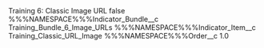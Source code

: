 <?xml version="1.0" encoding="UTF-8"?>
<CustomMetadata xmlns="http://soap.sforce.com/2006/04/metadata" xmlns:xsi="http://www.w3.org/2001/XMLSchema-instance" xmlns:xsd="http://www.w3.org/2001/XMLSchema">
    <label>Training 6: Classic Image URL</label>
    <protected>false</protected>
    <values>
        <field>%%%NAMESPACE%%%Indicator_Bundle__c</field>
        <value xsi:type="xsd:string">Training_Bundle_6_Image_URLs</value>
    </values>
    <values>
        <field>%%%NAMESPACE%%%Indicator_Item__c</field>
        <value xsi:type="xsd:string">Training_Classic_URL_Image</value>
    </values>
    <values>
        <field>%%%NAMESPACE%%%Order__c</field>
        <value xsi:type="xsd:double">1.0</value>
    </values>
</CustomMetadata>
